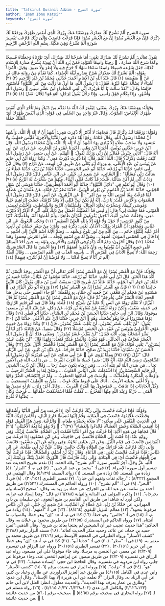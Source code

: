 ```yaml
---
title: 'Tafsirul Quranil Adzim - سورة الشرح'
author: 'Imam Ibnu Katsir'
keywords: 'سورة الشرح'
---
```


سورة الشرح
أَلَمْ نَشْرَحْ لَكَ صَدْرَكَ
وَوَضَعْنَا عَنكَ وِزْرَكَ
الَّذِي أَنقَضَ ظَهْرَكَ
وَرَفَعْنَا لَكَ ذِكْرَكَ
فَإِنَّ مَعَ الْعُسْرِ يُسْرًا
إِنَّ مَعَ الْعُسْرِ يُسْرًا
فَإِذَا فَرَغْتَ فَانصَبْ
وَإِلَىٰ رَبِّكَ فَارْغَب
تَفْسِيرُ سُورَةِ أَلَمْ نَشْرَحْ
وَهِيَ مَكِّيَّةٌ.
بِسْمِ اللَّهِ الرَّحْمَنِ الرَّحِيمِ
* * *
يَقُولُ تَعَالَى:
أَلَمْ نَشْرَحْ لَكَ صَدْرَكَ
يَعْنِي: أَمَا شَرَحْنَا لَكَ صَدْرَكَ، أَيْ: نَوَّرْنَاهُ وَجَعَلْنَاهُ فَسيحًا رَحِيبًا وَاسِعًا كَقَوْلِهِ:
فَمَنْ يُرِدِ اللَّهُ أَنْ يَهدِيَهُ يَشْرَحْ صَدْرَهُ لِلإسْلامِ

، وَكَمَا شَرَحَ اللَّهُ صَدْرَهُ كَذَلِكَ جَعَلَ شَرْعه فَسِيحًا وَاسِعًا سَمْحًا سَهْلًا لَا حَرَجَ فِيهِ وَلَا إِصْرَ وَلَا ضِيقَ.
وَقِيلَ: الْمُرَادُ بِقَوْلِهِ:
أَلَمْ نَشْرَحْ لَكَ صَدْرَكَ
شَرْحُ صَدْرِهِ لَيْلَةَ الْإِسْرَاءِ، كَمَا تَقَدَّمَ مِنْ رِوَايَةِ مَالِكِ بْنِ صَعْصَعَةَ
(١)
قَالَ عَبْدُ اللَّهِ بْنُ الْإِمَامِ أَحْمَدَ: حَدَّثَنِي مُحَمَّدُ بْنُ عَبْدِ الرَّحِيمِ
(٢)
(٣)

عَنْ أَشْيَاءَ لَا يَسْأَلُهُ عَنْهَا غَيْرُهُ، فَقَالَ: يَا رَسُولَ اللَّهِ، مَا أولُ مَا رَأَيْتَ مِنْ أَمْرِ النُّبُوَّةِ؟ فَاسْتَوَى رَسُولِ اللَّهِ

جَالِسًا وَقَالَ: "لَقَدْ سألتَ يَا أَبَا هُرَيْرَةَ، إِنِّي لَفِي الصَّحْرَاءِ ابنُ عَشْرِ سِنِينَ وَأَشْهُرٍ، وَإِذَا بِكَلَامٍ فَوْقَ رَأْسِي، وَإِذَا رَجُلٌ يَقُولُ لِرَجُلٍ: أَهُوَ هُوَ؟ [قَالَ: نَعَمْ]
(٤)
(٥)
(٦)
* * *
وَقَوْلُهُ:
وَوَضَعْنَا عَنْكَ وِزْرَكَ
بِمَعْنَى:
لِيَغْفِرَ لَكَ اللَّهُ مَا تَقَدَّمَ مِنْ ذَنْبِكَ وَمَا تَأَخَّرَ
الَّذِي أَنْقَضَ ظَهْرَكَ
الْإِنْقَاضُ: الصَّوْتُ. وَقَالَ غَيْرُ وَاحِدٍ مِنَ السَّلَفِ فِي قَوْلِهِ:
الَّذِي أَنْقَضَ ظَهْرَكَ
أَيْ: أَثْقَلَكَ حَمْلُهُ.
* * *
وَقَوْلُهُ:
وَرَفَعْنَا لَكَ ذِكْرَكَ
قَالَ مُجَاهِدٌ: لَا أُذْكرُ إِلَّا ذُكِرتَ مَعِي: أَشْهَدُ أَنْ لَا إِلَهَ إِلَّا اللَّهُ، وَأَشْهَدُ أَنَّ مُحَمَّدًا رَسُولُ اللَّهِ.
وَقَالَ قَتَادَةُ: رَفَعَ اللهُ ذكرَه فِي الدُّنْيَا وَالْآخِرَةِ، فَلَيْسَ خَطِيبٌ وَلَا مُتشهد وَلَا صاحبُ صَلَاةٍ إِلَّا يُنَادِي بِهَا: أَشْهَدُ أَنْ لَا إِلَهَ إِلَّا اللَّهُ، وَأَنَّ مُحَمَّدًا رَسُولُ اللَّهِ.
قَالَ ابْنُ جَرِيرٍ: حَدَّثَنِي يُونُسُ، أَخْبَرَنَا ابْنُ وَهْبٍ، أَخْبَرَنَا عَمْرُو بْنُ الْحَارِثِ، عَنْ دَراج، عَنْ أَبِي الْهَيْثَمِ، عَنْ أَبِي سَعِيدٍ، عَنْ رَسُولِ اللَّهِ

أَنَّهُ قَالَ: "أَتَانِي جِبْرِيلُ فَقَالَ: إِنَّ رَبِّي وَرَبَّكَ يَقُولُ: كَيْفَ رَفَعْتُ ذِكْرَكَ؟ قَالَ: اللَّهُ أَعْلَمُ. قَالَ: إِذَا ذُكِرتُ ذُكِرتَ مَعِي"، وَكَذَا رَوَاهُ ابْنُ أَبِي حَاتِمٍ عَنْ يُونُسَ بْنِ عَبْدِ الْأَعْلَى، بِهِ وَرَوَاهُ أَبُو يَعْلَى مِنْ طَرِيقِ ابْنِ لَهِيعة، عَنْ دَرَّاج
(٧)
وَقَالَ ابْنُ أَبِي حَاتِمٍ: حَدَّثَنَا أَبُو زُرْعَة، حَدَّثَنَا أَبُو عُمر الحَوضي، حَدَّثَنَا حَمَّادُ بْنُ زَيْدٍ، حَدَّثَنَا عَطَاءُ بْنُ السَّائِبِ، عَنْ سَعِيدِ بْنِ جُبَيْرٍ، عَنِ ابْنِ عَبَّاسٍ قَالَ: قَالَ رَسُولُ اللَّهِ

: "سَأَلْتُ رَبِّي مَسْأَلَةً وَدَدْتُ أَنِّي لَمْ أَكُنْ سَأَلْتُهُ، قُلْتُ: قَدْ كَانَتْ قَبْلِي أَنْبِيَاءُ، مِنْهُمْ مَنْ سُخِّرَتْ لَهُ الرِّيحُ
(٨)
(٩)
(١٠)
وَقَالَ أَبُو نُعَيْمٍ فِي "دَلَائِلَ النُّبُوَّةِ": حَدَّثَنَا أَبُو أَحْمَدَ الْغِطْرِيفِيُّ، حَدَّثَنَا مُوسَى بْنُ سَهْلٍ الجَوْني، حَدَّثَنَا أَحْمَدُ بْنُ الْقَاسِمِ بْنِ بَهْرام الْهِيَتِيُّ، حَدَّثَنَا نَصْرُ بْنُ حَمَّادٍ، عَنْ عُثْمَانَ بْنِ عَطَاءٍ، عَنِ الزُّهْرِيِّ، عَنْ أَنَسٍ قَالَ: قَالَ رَسُولُ اللَّهِ

: "لَمَّا فَرَغْتُ مِمَّا أَمَرَنِي اللَّهُ بِهِ مِنْ أَمْرِ السَّمَوَاتِ وَالْأَرْضِ قُلْتُ: يَا رَبِّ، إِنَّهُ لَمْ يَكُنْ نَبِيٌّ قَبْلِي إِلَّا وَقَدْ كَرَّمْتَهُ، جَعَلْتَ إِبْرَاهِيمَ خَلِيلًا وَمُوسَى كَلِيمًا، وَسَخَّرْتَ لِدَاوُدَ الْجِبَالَ، وَلِسُلَيْمَانَ الرِّيحَ وَالشَّيَاطِينَ، وَأَحْيَيْتَ لِعِيسَى الْمَوْتَى، فَمَا جَعَلْتَ لِي؟ قال: أو ليس قَدْ أَعْطَيْتُكَ أَفْضَلَ مِنْ ذَلِكَ كُلِّهِ، أَنِّي لَا أُذْكَرُ إِلَّا ذُكِرْتَ مَعِي، وَجَعَلْتُ صُدُورَ أُمَّتِكَ أَنَاجِيلَ يَقْرَءُونَ الْقُرْآنَ ظَاهِرًا، وَلَمْ أُعْطِهَا أُمَّةً، وَأَعْطَيْتُكَ كَنْزًا مِنْ كُنُوزِ عَرْشِي: لَا حَوْلَ وَلَا قُوَّةَ إِلَّا بِاللَّهِ الْعَلِيِّ الْعَظِيمِ"
(١١)
وَحَكَى الْبَغَوِيُّ، عَنِ ابْنِ عَبَّاسٍ وَمُجَاهِدٍ: أَنَّ الْمُرَادَ بِذَلِكَ: الْأَذَانُ. يَعْنِي: ذِكْرَهُ فِيهِ، وَأَوْرَدَ مِنْ شِعْرِ حَسَّانَ بْنِ ثَابِتٍ:
أغَرّ عَلَيه لِلنُّبُوَّةِ خَاتَم ... مِنَ اللَّهِ مِنْ نُور يَلوحُ وَيشْهَد ...
وَضمَّ الإلهُ اسْمَ النَّبِيِّ إِلَى اسْمِهِ ... إِذَا قَالَ فِي الخَمْس المؤذنُ: أشهدُ ...
وَشَقَّ لَهُ مِن اسْمِهِ ليُجِلَّه ... فَذُو العَرشِ محمودٌ وهَذا مُحَمَّدُ
(١٢)
وَقَالَ آخَرُونَ: رَفَعَ اللَّهُ ذِكْرَهُ فِي الْأَوَّلِينَ وَالْآخَرِينَ، وَنَوَّهَ بِهِ، حِينَ أَخَذَ الْمِيثَاقَ عَلَى جَمِيعِ النَّبِيِّينَ أَنْ يُؤْمِنُوا بِهِ، وَأَنْ يَأْمُرُوا أُمَمَهُمْ
(١٣)
وَمَا أَحْسَنَ مَا قَالَ الصَّرْصَرِيُّ، رَحِمَهُ اللَّهُ:
لَا يَصِحُّ الأذانُ فِي الفَرْضِ إِلَّا ... باسمِه العَذْب فِي الْفَمِ المرْضي ...
وَقَالَ أَيْضًا:
[ألَم تَر أنَّا لَا يَصحُّ أذانُنَا ... وَلا فَرْضُنا إنْ لَمْ نُكَررْه فِيهِمَا]
(١٤)
* * *
وَقَوْلُهُ:
فَإِنَّ مَعَ الْعُسْرِ يُسْرًا إِنَّ مَعَ الْعُسْرِ يُسْرًا
أَخْبَرَ تَعَالَى أَنَّ مَعَ الْعُسْرِ يوجَدُ الْيُسْرُ، ثُمَّ أَكَّدَ هَذَا الْخَبَرَ.
قَالَ ابْنُ أَبِي حَاتِمٍ: حَدَّثَنَا أَبُو زُرْعَة، حَدَّثَنَا مَحْمُودُ بْنُ غَيْلَانَ، حَدَّثَنَا حُميد بْنُ حَمَّادِ بْنِ خَوَار أَبُو الْجَهْمِ، حَدَّثَنَا عَائِذُ بْنُ شُريح قَالَ: سَمِعْتُ أَنَسَ بْنَ مَالِكٍ يَقُولُ: كَانَ النَّبِيُّ

جَالِسًا
(١٥)
(١٦)
فَإِنَّ مَعَ الْعُسْرِ يُسْرًا إِنَّ مَعَ الْعُسْرِ يُسْرًا
(١٧)
وَرَوَاهُ أَبُو بَكْرٍ الْبَزَّارُ فِي مُسْنَدِهِ عَنْ مُحَمَّدِ بْنِ مَعْمَر، عَنْ حُميد بْنِ حَمَّادٍ، بِهِ وَلَفْظُهُ: "لَوْ جاء العسر حتى يدخل هذا الحجر لَجَاءَ الْيُسْرُ حَتَّى يُخْرِجَهُ" ثُمَّ قَالَ:
فَإِنَّ مَعَ الْعُسْرِ يُسْرًا إِنَّ مَعَ الْعُسْرِ يُسْرًا
ثُمَّ قَالَ الْبَزَّارُ: لَا نَعْلَمُ رَوَاهُ عَنِ أَنَسٍ إِلَّا عَائِذُ بْنُ شُرَيْحٍ
(١٨)
قُلْتُ: وَقَدْ قَالَ فِيهِ أَبُو حَاتِمٍ الرَّازِيُّ: فِي حَدِيثِهِ ضَعْفٌ، وَلَكِنْ رَوَاهُ شُعْبَةُ عَنْ مُعَاوِيَةَ بْنِ قُرَّةَ، عَنْ رَجُلٍ، عَنْ عَبْدِ اللَّهِ بْنِ مسعود موقوفا.
وَقَالَ ابْنُ أَبِي حَاتِمٍ: حَدَّثَنَا الْحَسَنُ بْنُ مُحَمَّدِ بْنِ الصَّبَاحِ، حَدَّثَنَا أَبُو قَطَن
(١٩)
وَقَالَ ابْنُ جَرِيرٍ: حَدَّثَنَا ابْنُ عَبْدِ الْأَعْلَى، حَدَّثَنَا ابْنُ
(٢٠)

يَوْمًا مَسْرُورًا فَرِحًا وَهُوَ يَضْحَكُ، وَهُوَ يَقُولُ: "لَنْ يَغْلِب عُسْر يُسْرَيْنِ، لَنْ يَغْلِبَ عُسْرٌ يُسْرَيْنِ، فَإِنَّ
(٢١)
وَكَذَا رَوَاهُ مِنْ حَدِيثِ عَوْفٍ الْأَعْرَابِيِّ وَيُونُسَ بْنِ عُبَيْدٍ، عَنِ الْحَسَنِ مُرْسَلًا
(٢٢)
وَقَالَ سَعِيدٌ، عَنْ قَتَادَةُ: ذُكِرَ لَنَا أَنَّ رَسُولَ اللَّهِ

بَشَّرَ أَصْحَابَهُ بِهَذِهِ الْآيَةِ فَقَالَ: "لَنْ يَغْلِبَ عُسْرٌ يُسْرَيْنِ".
وَمَعْنَى هَذَا: أَنَّ الْعُسْرَ مُعَرَّفٌ فِي الْحَالَيْنِ، فَهُوَ مُفْرَدٌ، وَالْيُسْرُ مُنَكَّرٌ فَتَعَدَّدَ؛ وَلِهَذَا قَالَ: "لَنْ يَغْلِبَ عُسْرٌ يُسْرَيْنِ"، يَعْنِي قَوْلَهُ:
فَإِنَّ مَعَ الْعُسْرِ يُسْرًا إِنَّ مَعَ الْعُسْرِ يُسْرًا
فَالْعُسْرُ الْأَوَّلُ عَيْنُ
(٢٣)
وَقَالَ الْحَسَنُ بْنُ سُفْيَانَ: حَدَّثَنَا يَزِيدُ بْنُ صَالِحٍ، حَدَّثَنَا خَارِجَةُ، عَنْ عَبَّادِ بْنِ كَثِيرٍ، عَنْ أَبِي الزِّنَادِ، عَنْ أَبِي صَالِحٍ، عَنْ أَبِي هُرَيْرَةَ: أَنَّ رَسُولَ اللَّهِ

قَالَ: "نَزَّلَ
(٢٤)
(٢٥)
وَمِمَّا يُرْوَى عَنِ الشَّافِعِيِّ، رَضِيَ اللَّهُ عَنْهُ، أَنَّهُ قَالَ:
صَبرا جَميلا مَا أقرَبَ الفَرجا ... مَن رَاقَب اللَّهَ فِي الْأُمُورِ نَجَا ...
مَن صَدَق اللَّهَ لَم يَنَلْه أذَى ... وَمَن رَجَاه يَكون حَيثُ رَجَا ...
وَقَالَ ابْنُ دُرَيد: أَنْشَدَنِي أَبُو حَاتِمٍ السِّجِسْتَانِيُّ:
إِذَا اشْتَمَلَتْ عَلَى الْيَأْسِ القلوبُ ... وَضَاقَ لِمَا بِهِ الصَّدْرُ الرحيبُ ...
وَأَوْطَأَتِ الْمَكَارِهُ وَاطْمَأَنَّتْ ... وَأَرْسَتْ فِي أَمَاكِنِهَا الخطوبُ ...
وَلَمْ تَرَ لِانْكِشَافِ الضُّرِّ وَجْهًا ... وَلَا أَغْنَى بحيلته الأريبُ ..
أَتَاكَ عَلَى قُنوط مِنْكَ غَوثٌ ... يَمُنُّ بِهِ اللَّطِيفُ المستجيبُ ...
وَكُلُّ الْحَادِثَاتِ إِذَا تَنَاهَتْ ... فَمَوْصُولٌ بِهَا الْفَرَجُ الْقَرِيبُ ...
وَقَالَ آخَرُ:
وَلَرُب نَازِلَةٍ يَضِيقُ بِهَا الْفَتَى ... ذَرْعًا وَعِنْدَ اللَّهِ مِنْهَا الْمَخْرَجُ ...
كَمُلَتْ فَلَمَّا اسْتَحْكَمَتْ حَلْقَاتُهَا ... فُرِجَتْ وَكَانَ يَظُنُّهَا لَا تُفْرَجُ ...
* * *
وَقَوْلُهُ:
فَإِذَا فَرَغْتَ فَانْصَبْ وَإِلَى رَبِّكَ فَارْغَبْ
أَيْ: إِذَا فَرغت مِنْ أُمُورِ الدُّنْيَا وَأَشْغَالِهَا وَقَطَعْتَ عَلَائِقَهَا، فَانْصَبْ فِي الْعِبَادَةِ، وَقُمْ إِلَيْهَا نَشِيطًا فَارِغَ الْبَالِ، وَأَخْلِصْ لِرَبِّكَ النِّيَّةَ وَالرَّغْبَةَ. وَمِنْ هَذَا الْقَبِيلِ قَوْلِهِ

فِي الْحَدِيثِ الْمُتَّفَقِ عَلَى صِحَّتِهِ: "لَا صَلَاةَ بِحَضْرَةِ طَعَامٍ، وَلَا وَهُوَ يُدَافِعُهُ الْأَخْبَثَانِ"
(٢٦)

: "إِذَا أُقِيمَتِ الصَّلَاةُ وَحَضَرَ الْعَشَاءُ، فَابْدَءُوا بالعَشَاء"
(٢٧)
قَالَ مُجَاهِدٌ فِي هَذِهِ الْآيَةِ: إِذَا فَرَغْتَ مِنْ أَمْرِ الدُّنْيَا فَقُمْتَ إِلَى الصَّلَاةِ، فَانْصَبْ لِرَبِّكَ، وَفِي رِوَايَةٍ عَنْهُ: إِذَا قُمْتَ إِلَى الصَّلَاةِ فَانْصَبْ فِي حَاجَتِكَ، وَعَنِ ابْنِ مَسْعُودٍ: إِذَا فَرَغْتَ مِنَ الْفَرَائِضِ فَانْصَبْ فِي قِيَامِ اللَّيْلِ. وَعَنِ ابْنِ عِيَاضٍ نَحْوُهُ. وَفِي رِوَايَةٍ عَنِ ابْنِ مَسْعُودٍ:
فَانْصَبْ وَإِلَى رَبِّكَ فَارْغَبْ
بَعْدَ فَرَاغِكَ مِنَ الصَّلَاةِ وَأَنْتَ جَالِسٌ.
وَقَالَ عَلِيُّ بْنُ أَبِي طَلْحَةَ، عَنِ ابْنِ عَبَّاسٍ:
فَإِذَا فَرَغْتَ فَانْصَبْ
يَعْنِي: فِي الدُّعَاءِ.
وَقَالَ زَيْدُ بْنُ أَسْلَمَ، وَالضَّحَّاكُ:
فَإِذَا فَرَغْتَ
أَيْ: مِنَ الْجِهَادِ
فَانْصَبْ
أَيْ: فِي الْعِبَادَةِ.
وَإِلَى رَبِّكَ فَارْغَبْ
قَالَ الثَّوْرِيُّ: اجْعَلْ نِيَّتَكَ وَرَغْبَتَكَ إِلَى اللَّهِ، عَزَّ وَجَلَّ.
آخِرُ تَفْسِيرِ سورة "ألم نشرح" ولله الحمد.
(١)
تقدم تخريج الحديث عند تفسير أول سورة الإسراء.
(٢)
في أ: "محمد بن عبد الرحمن ".
(٣)
في م، أ: "البزار".
(٤)
زيادة من المسند.
(٥)
زيادة من المسند.
(٦)
زوائد المسند (٥/١٣٩) وقال الهيثمي في المجمع (٨/٢٢٢) : "رجاله ثقات وثقهم ابن حبان".
(٧)
تفسير الطبري (٣٠/١٥١) .
(٨)
في أ: "البحر".
(٩)
في أ: "ألم نشرح".
(١٠)
ورواه الحاكم في المستدرك (٢/٥٢٦) من طريق أحمد بن سلمة، عن عبد الله بن الجراح، عن حماد بن زيد به، وقال: "صحيح الإسناد ولم يخرجاه".
(١١)
وذكره المؤلف في البداية والنهاية (٦/٢٨٨) ثم قال: "وهذا إسناد فيه غرابة، ولكن أورد له شاهدا من طريق أبي القاسم بن منيع البغوي، عن سليمان بن داود المهراني، عن حَمَّادُ بْنُ زَيْدٍ، عَنْ عَطَاءِ بْنِ السَّائِبِ، عَنْ سَعِيدِ بْنِ جُبَيْرٍ، عَنِ ابْنِ عَبَّاسٍ مرفوعا بنحوه".
(١٢)
معالم التنزيل للبغوي (٨/٤٦٤) .
(١٣)
في أ: "أمتهم".
(١٤)
زيادة من م، أ.
(١٥)
في أ: "جالس" وهو خطأ.
(١٦)
كذا في م، أ، هـ: "إن" وهو خطأ، والصواب ما أثبتناه.
(١٧)
ورواه الحاكم في المستدرك (٢/٢٥٥) من طريق محمود بن غيلان به، وقال الحاكم: "هذا حديث عجيب غير أن الشيخين لم يحتجا بعائذ بن شريح". وقال الذهبي:"تفرد حميد بن حماد، عن عائذ، وحميد منكر الحديث كعائذ".
(١٨)
مسند البزار برقم (٢٢٨٨) "كشف الأستار" ورواه الطبراني في المعجم الأوسط برقم (٣٤١٦) من طريق محمد بن معمر به.
(١٩)
في أ: "مطر".
(٢٠)
في أ: "حدثنا أبو".
(٢١)
كذا في م، أ، هـ: "إن" وهو خطأ. من ابن جرير (٣٠/١٥١) .
(٢٢)
تفسير الطبري (٣٠/١٥١) ورواه عبد الرزاق في تفسيره (٢/٣٠٩) عن معمر، عن الحسن به مرسلا، وقد جاء موقوفا على ابن مسعود، رواه عبد الرزاق في تفسيره (٢/٣٠٩) من طريق ميمون عن إبراهيم النخعي عنه، وجاء مرفوعا عن جابر، رواه ابن مردويه في تفسيره، وقال الحافظ ابن حجر: "إسناده ضعيف".
(٢٣)
في م: "هو".
(٢٤)
في أ: "نزلت".
(٢٥)
ورواه البزار في مسنده برقم (١٥٠٦) "كشف الأستار" وابن عدي في الكامل (٤/١١٥) من طريق عبد العزيز الدراوردي عن طارق وعباد بن كثير، عن أبي الزناد به. وقال البزار: "لا نعلمه عن أبي هريرة إلا بهذا الإسناد". وقال ابن عدي: "وطارق بن عمار يعرف بهذا الحديث". والحديث معلول. انظر: العلل لابن أبي حاتم (٢/١٢٦،١٣٣) والكامل لابن عدي (٦/٢٣٨،٤٠٢، ٢/٣٧، ٤/١١٥) .
(٢٦)
رواه مسلم في صحيحه برقم (٥٦٠) من حديث عائشة،

ا.
(٢٧)
رواه البخاري في صحيحه برقم (٥٤٦٥) من حديث عائشة،

ا.